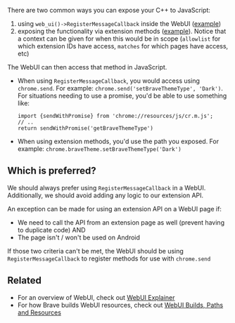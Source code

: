 There are two common ways you can expose your C++ to JavaScript:
1. using `web_ui()->RegisterMessageCallback` inside the WebUI ([example](https://github.com/brave/brave-core/blob/1cb5818aa0b70666c6aeea5ea9c06cc4e712171a/browser/ui/webui/settings/brave_appearance_handler.cc#L37-L67))
2. exposing the functionality via extension methods ([example](https://github.com/brave/brave-core/blob/46406ce35d11ac8dba4f1d0dc8f11bfa90286ca0/common/extensions/api/_api_features.json#L96-L104)). Notice that a context can be given for when this would be in scope (`allowlist` for which extension IDs have access, `matches` for which pages have access, etc)

The WebUI can then access that method in JavaScript.
- When using `RegisterMessageCallback`, you would access using `chrome.send`. For example: `chrome.send('setBraveThemeType', 'Dark')`. For situations needing to use a promise, you'd be able to use something like:
    ```
    import {sendWithPromise} from 'chrome://resources/js/cr.m.js';
    // ..
    return sendWithPromise('getBraveThemeType')
    ```
- When using extension methods, you'd use the path you exposed. For example: `chrome.braveTheme.setBraveThemeType('Dark')`

## Which is preferred?
We should always prefer using `RegisterMessageCallback` in a WebUI. Additionally, we should avoid adding any logic to our extension API.

An exception can be made for using an extension API on a WebUI page if:
- We need to call the API from an extension page as well (prevent having to duplicate code) AND
- The page isn't / won't be used on Android

If those two criteria can't be met, the WebUI should be using `RegisterMessageCallback` to register methods for use with `chrome.send`

## Related
- For an overview of WebUI, check out [WebUI Explainer](https://chromium.googlesource.com/chromium/src/+/lkgr/docs/webui_explainer.md)
- For how Brave builds WebUI resources, check out [WebUI Builds, Paths and Resources](https://github.com/brave/brave-browser/wiki/WebUI-Builds,-Paths-and-Resources)



